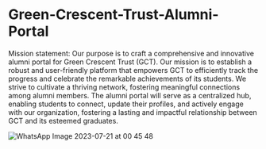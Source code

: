 # Green-Crescent-Trust-Alumni-Portal

Mission statement:
Our purpose is to craft a comprehensive and innovative alumni portal for Green Crescent Trust 
(GCT). Our mission is to establish a robust and user-friendly platform that empowers GCT to 
efficiently track the progress and celebrate the remarkable achievements of its students. We strive to 
cultivate a thriving network, fostering meaningful connections among alumni members. The alumni 
portal will serve as a centralized hub, enabling students to connect, update their profiles, and 
actively engage with our organization, fostering a lasting and impactful relationship between GCT 
and its esteemed graduates.

![WhatsApp Image 2023-07-21 at 00 45 48](https://github.com/radhikakhatrii/Green-Crescent-Trust-Alumni-Portal/assets/74490667/0ad0978c-ca92-4c6b-8d85-33cfa24bdd9a)
